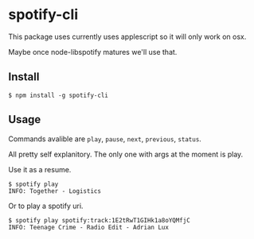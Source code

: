 spotify-cli
===========

This package uses currently uses applescript so it will only work on osx.

Maybe once node-libspotify matures we'll use that.

Install
-------

```
$ npm install -g spotify-cli
```

Usage
-----

Commands avalible are `play`, `pause`, `next`, `previous`, `status`.

All pretty self explanitory. The only one with args at the moment is play.

Use it as a resume.

```
$ spotify play
INFO: Together - Logistics
```

Or to play a spotify uri.

```
$ spotify play spotify:track:1E2tRwT1GIHk1a8oYQMfjC
INFO: Teenage Crime - Radio Edit - Adrian Lux
```
